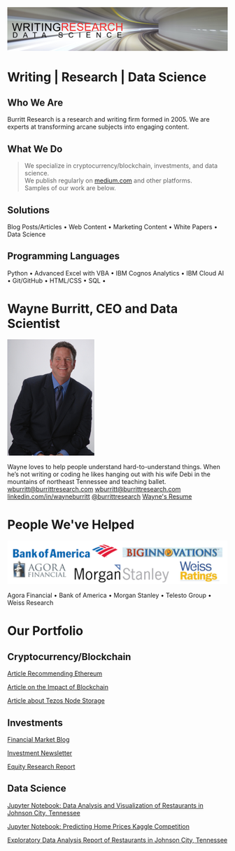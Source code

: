 <img src="github-cover-ds.png">

# Writing | Research | Data Science

## Who We Are

Burritt Research is a research and writing firm formed in 2005. We are experts at transforming arcane subjects into engaging content. 

## What We Do

> We specialize in cryptocurrency/blockchain, investments, and data science.  
> We publish regularly on [medium.com](https://medium.com/burritt-research) and other platforms.  
> Samples of our work are below.  

## Solutions

Blog Posts/Articles • Web Content • Marketing Content • White Papers • Data Science  

## Programming Languages

Python • Advanced Excel with VBA • IBM Cognos Analytics • IBM Cloud AI • Git/GitHub • HTML/CSS • SQL •  

# Wayne Burritt, CEO and Data Scientist

<img src="wayne-burritt-pic.jpg">

Wayne loves to help people understand hard-to-understand things. When he’s not writing or coding he likes hanging out with his wife Debi in the mountains of northeast Tennessee and teaching ballet.  
[wburritt@burrittresearch.com](mailto:wburritt@burrittresearch.com?subject=Info) 
[wburritt@burrittresearch.com](mailto:wburritt@burrittresearch.com?subject=Info) 
[linkedin.com/in/wayneburritt](https://www.linkedin.com/in/wayneburritt 'Wayne Burritt LinkedIn') 
[@burrittresearch](https://twitter.com/burrittresearch/ 'Burritt Research Twitter') 
[Wayne's Resume](https://burrittresearch.com/j-wayne-burritt-resume.pdf "Wayne's Resume") 

# People We've Helped

<img src="github-clients.png">

Agora Financial • Bank of America • Morgan Stanley • Telesto Group • Weiss Research  

# Our Portfolio

## Cryptocurrency/Blockchain

[Article Recommending Ethereum](https://burrittresearch.com/wayne-burritt-article-buy-ethereum-today-medium.pdf 'Article Recommending Ethereum')  

[Article on the Impact of Blockchain](https://burrittresearch.com/wayne-burritt-article-blockchain-will-reshape-medium.pdf 'Article on the Impact of Blockchain')  

[Article about Tezos Node Storage](https://burrittresearch.com/wayne-burritt-article-heres-why-tezos-medium.pdf 'Article about Tezos Node Storage')  

## Investments

[Financial Market Blog](https://burrittresearch.com/wayne-burritt-blog-insights.pdf 'Financial Market Blog')

[Investment Newsletter](https://burrittresearch.com/wayne-burritt-newsletter-agora-emo.pdf 'Investment Newsletter')

[Equity Research Report](https://burrittresearch.com/wayne-burritt-research-alkame.pdf 'Equity Research Report')

## Data Science 

[Jupyter Notebook: Data Analysis and Visualization of Restaurants in Johnson City, Tennessee](https://github.com/burrittresearch/restaurants-johnson-city 'Data Analysis and Visualization of Restaurants in Johnson City, Tennessee')

[Jupyter Notebook: Predicting Home Prices Kaggle Competition](https://github.com/burrittresearch/kaggle-competition-predict-house-prices 'Predicting Home Prices Kaggle Competition')

[Exploratory Data Analysis Report of Restaurants in Johnson City, Tennessee](https://burrittresearch.com/wayne-burritt-restaurants-jc-report.pdf 'Exploratory Data Analysis Report')

